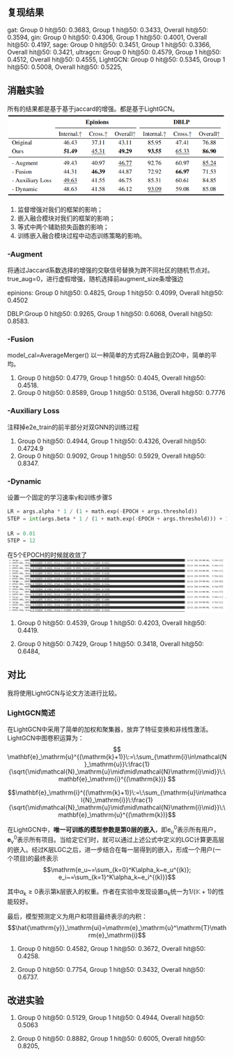
## 复现结果
gat: Group 0 hit@50: 0.3683, Group 1 hit@50: 0.3433, Overall hit@50: 0.3594, 
gin: Group 0 hit@50: 0.4306, Group 1 hit@50: 0.4001, Overall hit@50: 0.4197,
sage: Group 0 hit@50: 0.3451, Group 1 hit@50: 0.3366, Overall hit@50: 0.3421, 
ultragcn: Group 0 hit@50: 0.4579, Group 1 hit@50: 0.4512, Overall hit@50: 0.4555, 
LightGCN: Group 0 hit@50: 0.5345, Group 1 hit@50: 0.5008, Overall hit@50: 0.5225, 

## 消融实验
所有的结果都是基于基于jaccard的增强。都是基于LightGCN。
![alt text](img/image.png)
1. 监督增强对我们的框架的影响；
2. 嵌入融合模块对我们的框架的影响；
3. 等式中两个辅助损失函数的影响；
4. 训练嵌入融合模块过程中动态训练策略的影响。

### -Augment
将通过Jaccard系数选择的增强的交联信号替换为跨不同社区的随机节点对。
true_aug=0，进行虚假增强，随机选择前augment_size条增强边

epinions: Group 0 hit@50: 0.4825, Group 1 hit@50: 0.4099, Overall hit@50: 0.4502

DBLP:Group 0 hit@50: 0.9265, Group 1 hit@50: 0.6068, Overall hit@50: 0.8583.

### -Fusion
model_cal=AverageMerger()
以一种简单的方式将ZA融合到ZO中，简单的平均。
1. Group 0 hit@50: 0.4779, Group 1 hit@50: 0.4045, Overall hit@50: 0.4518.
2. Group 0 hit@50: 0.8589, Group 1 hit@50: 0.5136, Overall hit@50: 0.7776

### -Auxiliary Loss
注释掉e2e_train的前半部分对双GNN的训练过程
1. Group 0 hit@50: 0.4944, Group 1 hit@50: 0.4326, Overall hit@50: 0.4724.9
2. Group 0 hit@50: 0.9092, Group 1 hit@50: 0.5929, Overall hit@50: 0.8347.

### -Dynamic
设置一个固定的学习速率γ和训练步骤S
~~~python
LR = args.alpha * 1 / (1 + math.exp(-EPOCH + args.threshold))
STEP = int(args.beta * 1 / (1 + math.exp(-EPOCH + args.threshold))) + 1

LR = 0.01
STEP = 12
~~~

在5个EPOCH的时候就收敛了
![alt text](img/收敛.png)

1. Group 0 hit@50: 0.4539, Group 1 hit@50: 0.4203, Overall hit@50: 0.4419.

2. Group 0 hit@50: 0.7429, Group 1 hit@50: 0.3418, Overall hit@50: 0.6484, 

## 对比
我将使用LightGCN与论文方法进行比较。

### LightGCN简述
在LightGCN中采用了简单的加权和聚集器，放弃了特征变换和非线性激活。LightGCN中图卷积运算为：
$$
\mathbf{e}_\mathrm{u}^{(\mathrm{k}+1)}\:=\:\sum_{\mathrm{i}\in\mathcal{N}_\mathrm{u}}\:\frac{1}{\sqrt{\mid\mathcal{N}_\mathrm{u}\mid\mid\mathcal{N}\mathrm{i}\mid}}\:\mathbf{e}_\mathrm{i}^{(\mathrm{k})}
$$

$$\mathbf{e}_\mathrm{i}^{(\mathrm{k}+1)}\:=\:\sum_{\mathrm{u}\in\mathcal{N}_\mathrm{i}}\:\frac{1}{\sqrt{\mid\mathcal{N}_\mathrm{u}\mid\mid\mathcal{N}\mathrm{i}\mid}}\:\mathbf{e}_\mathrm{u}^{(\mathrm{k})}$$

在LightGCN中，**唯一可训练的模型参数是第0层的嵌入**，即$\mathrm{e}_\mathrm{u}^{0}$表示所有用户，$\mathbf{e}_\mathrm{v}^{0}$表示所有项目。当给定它们时，就可以通过上述公式中定义的LGC计算更高层的嵌入。经过K层LGC之后，进一步结合在每一层得到的嵌入，形成一个用户(一个项目)的最终表示
$$\mathrm{e_u~=\sum_{k=0}^K\alpha_k~e_u^{(k)};  e_i~=\sum_{k=1}^K\alpha_k~e_i^{(k)}}$$

其中$\alpha_\mathrm{k}\geq0$表示第k层嵌入的权重。作者在实验中发现设置$\mathfrak{\alpha}_\mathrm{k}$统一为$1/(\mathbb{K}+1)$的性能较好。


最后，模型预测定义为用户和项目最终表示的内积：
$$\hat{\mathrm{y}}_\mathrm{ui}=\mathrm{e}_\mathrm{u}^\mathrm{T}\mathrm{e}_\mathrm{i}$$

1. Group 0 hit@50: 0.4582, Group 1 hit@50: 0.3672, Overall hit@50: 0.4258.

2. Group 0 hit@50: 0.7754, Group 1 hit@50: 0.3432, Overall hit@50: 0.6737.

## 改进实验
1. Group 0 hit@50: 0.5129, Group 1 hit@50: 0.4944, Overall hit@50: 0.5063

2. Group 0 hit@50: 0.8882, Group 1 hit@50: 0.6005, Overall hit@50: 0.8205, 

